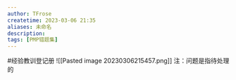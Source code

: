 ```yaml
---
author: TFrose
createtime: 2023-03-06 21:35
aliases: 未命名
description:
tags: [PMP错题集]
---
```


#经验教训登记册
![[Pasted image 20230306215457.png]]
注：问题是指待处理的